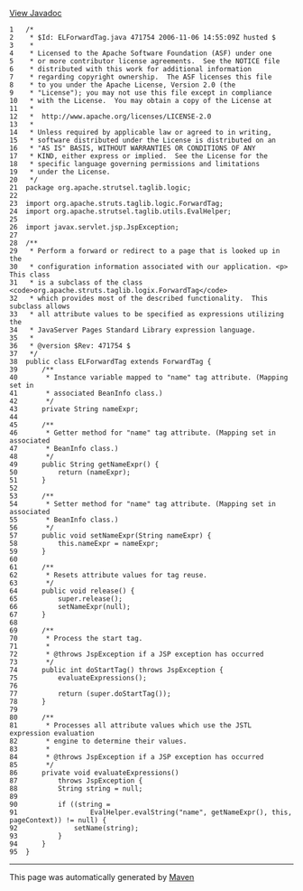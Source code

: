 [View Javadoc](../../../../../../apidocs/org/apache/strutsel/taglib/logic/ELForwardTag.html.md)


    1   /*
    2    * $Id: ELForwardTag.java 471754 2006-11-06 14:55:09Z husted $
    3    *
    4    * Licensed to the Apache Software Foundation (ASF) under one
    5    * or more contributor license agreements.  See the NOTICE file
    6    * distributed with this work for additional information
    7    * regarding copyright ownership.  The ASF licenses this file
    8    * to you under the Apache License, Version 2.0 (the
    9    * "License"); you may not use this file except in compliance
    10   * with the License.  You may obtain a copy of the License at
    11   *
    12   *  http://www.apache.org/licenses/LICENSE-2.0
    13   *
    14   * Unless required by applicable law or agreed to in writing,
    15   * software distributed under the License is distributed on an
    16   * "AS IS" BASIS, WITHOUT WARRANTIES OR CONDITIONS OF ANY
    17   * KIND, either express or implied.  See the License for the
    18   * specific language governing permissions and limitations
    19   * under the License.
    20   */
    21  package org.apache.strutsel.taglib.logic;
    22  
    23  import org.apache.struts.taglib.logic.ForwardTag;
    24  import org.apache.strutsel.taglib.utils.EvalHelper;
    25  
    26  import javax.servlet.jsp.JspException;
    27  
    28  /**
    29   * Perform a forward or redirect to a page that is looked up in the
    30   * configuration information associated with our application. <p> This class
    31   * is a subclass of the class <code>org.apache.struts.taglib.logix.ForwardTag</code>
    32   * which provides most of the described functionality.  This subclass allows
    33   * all attribute values to be specified as expressions utilizing the
    34   * JavaServer Pages Standard Library expression language.
    35   *
    36   * @version $Rev: 471754 $
    37   */
    38  public class ELForwardTag extends ForwardTag {
    39      /**
    40       * Instance variable mapped to "name" tag attribute. (Mapping set in
    41       * associated BeanInfo class.)
    42       */
    43      private String nameExpr;
    44  
    45      /**
    46       * Getter method for "name" tag attribute. (Mapping set in associated
    47       * BeanInfo class.)
    48       */
    49      public String getNameExpr() {
    50          return (nameExpr);
    51      }
    52  
    53      /**
    54       * Setter method for "name" tag attribute. (Mapping set in associated
    55       * BeanInfo class.)
    56       */
    57      public void setNameExpr(String nameExpr) {
    58          this.nameExpr = nameExpr;
    59      }
    60  
    61      /**
    62       * Resets attribute values for tag reuse.
    63       */
    64      public void release() {
    65          super.release();
    66          setNameExpr(null);
    67      }
    68  
    69      /**
    70       * Process the start tag.
    71       *
    72       * @throws JspException if a JSP exception has occurred
    73       */
    74      public int doStartTag() throws JspException {
    75          evaluateExpressions();
    76  
    77          return (super.doStartTag());
    78      }
    79  
    80      /**
    81       * Processes all attribute values which use the JSTL expression evaluation
    82       * engine to determine their values.
    83       *
    84       * @throws JspException if a JSP exception has occurred
    85       */
    86      private void evaluateExpressions()
    87          throws JspException {
    88          String string = null;
    89  
    90          if ((string =
    91                  EvalHelper.evalString("name", getNameExpr(), this, pageContext)) != null) {
    92              setName(string);
    93          }
    94      }
    95  }

------------------------------------------------------------------------

This page was automatically generated by [Maven](http://maven.apache.org/)
